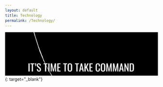 ```yaml
---
layout: default
title: Technology
permalink: /Technology/
---
```


[![](/uploads/capture.PNG)](https://outfront.kw.com/technology/take-command/){: target="_blank"}

&nbsp;

&nbsp;
